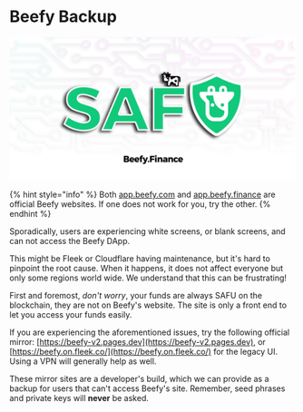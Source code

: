 # Beefy Backup

![](../.gitbook/assets/safu.png)

{% hint style="info" %}
Both [app.beefy.com](https://app.beefy.com/) and [app.beefy.finance](https://app.beefy.finance) are official Beefy websites. If one does not work for you, try the other.
{% endhint %}

Sporadically, users are experiencing white screens, or blank screens, and can not access the Beefy DApp.

This might be Fleek or Cloudflare having maintenance, but it's hard to pinpoint the root cause. When it happens, it does not affect everyone but only some regions world wide. We understand that this can be frustrating!

First and foremost, _don't worry_, your funds are always SAFU on the blockchain, they are not on Beefy's website. The site is only a front end to let you access your funds easily.

If you are experiencing the aforementioned issues, try the following official mirror: [https://beefy-v2.pages.dev](https://beefy-v2.pages.dev), or [https://beefy.on.fleek.co/](https://beefy.on.fleek.co/) for the legacy UI. Using a VPN will generally help as well.

These mirror sites are a developer's build, which we can provide as a backup for users that can't access Beefy's site. Remember, seed phrases and private keys will **never** be asked.

